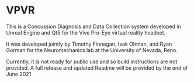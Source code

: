 # VPVR

This is a Concussion Diagnosis and Data Collection system developed in Unreal Engine and Qt5 for the Vive Pro-Eye virtual reality headset.

It was developed jointly by Timothy Finnegan, Isak Ohman, and Ryan Gorman for the Neuromechanics lab at the University of Nevada, Reno.

Currently, it is not ready for public use and so build instructions are not provided. A full release and updated Readme will be provided
by the end of June 2021

